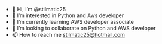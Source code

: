 - 👋 Hi, I’m @stilmatic25
- 👀 I’m interested in Python and Aws developer
- 🌱 I’m currently learning AWS developer associate
- 💞️ I’m looking to collaborate on Python and AWS developer
- 📫 How to reach me stilmatic25@hotmail.com

<!---
stilmatic25/stilmatic25 is a ✨ special ✨ repository because its `README.md` (this file) appears on your GitHub profile.
You can click the Preview link to take a look at your changes.
--->
